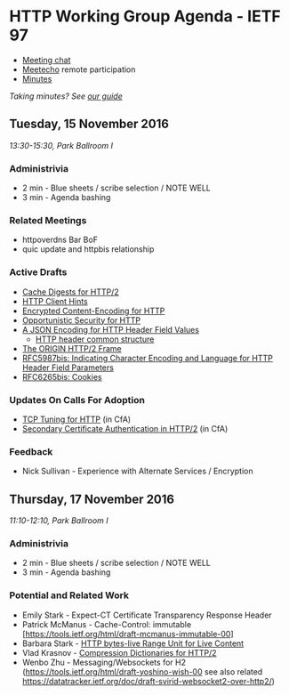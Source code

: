 # HTTP Working Group Agenda - IETF 97

* [Meeting chat](xmpp:httpbis@jabber.ietf.org?join)
* [Meetecho](http://www.meetecho.com/ietf97/httpbis) remote participation
* [Minutes](http://etherpad.tools.ietf.org:9000/p/ietf97httpbis)

*Taking minutes? See [our guide](https://github.com/httpwg/wiki/wiki/TakingMinutes)*


## Tuesday, 15 November 2016

_13:30-15:30, Park Ballroom I_

### Administrivia

* 2 min - Blue sheets / scribe selection / NOTE WELL
* 3 min - Agenda bashing


### Related Meetings

* httpoverdns Bar BoF
* quic update and httpbis relationship

### Active Drafts

* [Cache Digests for HTTP/2](https://tools.ietf.org/html/draft-ietf-httpbis-cache-digest-00)
* [HTTP Client Hints](https://tools.ietf.org/html/draft-ietf-httpbis-client-hints-01)
* [Encrypted Content-Encoding for HTTP](https://tools.ietf.org/html/draft-ietf-httpbis-encryption-encoding-02)
* [Opportunistic Security for HTTP](https://tools.ietf.org/html/draft-ietf-httpbis-http2-encryption-06)
* [A JSON Encoding for HTTP Header Field Values](https://tools.ietf.org/html/draft-ietf-httpbis-jfv-01) 
  * [HTTP header common structure](https://tools.ietf.org/html/draft-kamp-httpbis-structure)
* [The ORIGIN HTTP/2 Frame](https://tools.ietf.org/html/draft-ietf-httpbis-origin-frame-01)
* [RFC5987bis: Indicating Character Encoding and Language for HTTP Header Field Parameters](https://tools.ietf.org/html/draft-ietf-httpbis-rfc5987bis-02)
* [RFC6265bis: Cookies](https://tools.ietf.org/html/draft-ietf-httpbis-rfc6265bis)

### Updates On Calls For Adoption

* [TCP Tuning for HTTP](https://tools.ietf.org/html/draft-stenberg-httpbis-tcp) (in CfA)
* [Secondary Certificate Authentication in HTTP/2](https://tools.ietf.org/html/draft-bishop-httpbis-http2-additional-certs) (in CfA)

### Feedback

* Nick Sullivan - Experience with Alternate Services / Encryption


## Thursday, 17 November 2016

_11:10-12:10, Park Ballroom I_

### Administrivia

* 2 min - Blue sheets / scribe selection / NOTE WELL
* 3 min - Agenda bashing


### Potential and Related Work

* Emily Stark - Expect-CT Certificate Transparency Response Header
* Patrick McManus - Cache-Control: immutable [https://tools.ietf.org/html/draft-mcmanus-immutable-00]
* Barbara Stark - [HTTP bytes-live Range Unit for Live Content](https://tools.ietf.org/html/draft-pratt-httpbis-bytes-live-range-unit)
* Vlad Krasnov - [Compression Dictionaries for HTTP/2](https://tools.ietf.org/html/draft-vkrasnov-h2-compression-dictionaries)
* Wenbo Zhu - Messaging/Websockets for H2 (https://tools.ietf.org/html/draft-yoshino-wish-00 see also related https://datatracker.ietf.org/doc/draft-svirid-websocket2-over-http2/)

